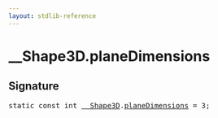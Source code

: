 ```yaml
---
layout: stdlib-reference
---
```


# __Shape3D.planeDimensions

## Signature
<pre>
<span class='code_keyword'>static</span> <span class='code_keyword'>const</span> <span class="code_keyword">int</span> <a href="index.html" class="code_type">__Shape3D</a>.<a href="planedimensions-5.html" class="code_var">planeDimensions</a> = 3;
</pre>

